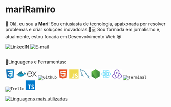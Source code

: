# mariRamiro

👋 Olá, eu sou a **Mari**!
Sou entusiasta de tecnologia, apaixonada por resolver problemas e criar soluções inovadoras.👩💻 Sou formada em jornalismo e, atualmente, estou focada em Desenvolvimento Web.😎 

<picture align="left">
  <a target="_blank" href="https://www.linkedin.com/in/mariana-ramiro-de-melo/">
   <img alt="LinkedIN" width="35px" src="https://github.com/MariRamiro/mariRamiro/assets/123269798/b225fdf9-f4f8-4fc8-9a2c-ce63e82c6782">
  </a>
</picture
<picture align="left">
  <a target="_blank" href="mailto:marianaramiroof@gmail.com">
    <img alt="E-mail" width="35px" src="https://github.com/MariRamiro/mariRamiro/assets/123269798/127bab60-cc76-43c2-98cb-2a30fb6769f6" />
  </a>
</picture>
<br></br>

🚀Linguagens e Ferramentas:
 
<code><img alt="CSS" width="30px" src="https://raw.githubusercontent.com/devicons/devicon/master/icons/css3/css3-original.svg"/></code>
<code><img alt="Docker" width="30px" src="https://raw.githubusercontent.com/devicons/devicon/master/icons/docker/docker-original.svg"/></code>
<code><img alt="ExpressJs" width="30px" src="https://raw.githubusercontent.com/devicons/devicon/master/icons/express/express-original.svg"/></code>
<code><img alt="Github" width="30px" src="https://github.com/MariRamiro/mariRamiro/assets/123269798/cf413517-b361-4f15-b8de-3f04bcb21321"/></code>
<code><img alt="HTML" width="30px" src="https://raw.githubusercontent.com/devicons/devicon/master/icons/html5/html5-original.svg"/></code>
<code><img alt="Javascript" width="30px" src="https://raw.githubusercontent.com/devicons/devicon/master/icons/javascript/javascript-plain.svg"/></code>
<code><img alt="MySQL" width="30px" src="https://raw.githubusercontent.com/devicons/devicon/master/icons/mysql/mysql-original.svg"/></code>
<code><img alt="NodeJs" width="30px" src="https://raw.githubusercontent.com/devicons/devicon/master/icons/nodejs/nodejs-original.svg"/></code>
<code><img alt="React" width="30px" src="https://raw.githubusercontent.com/devicons/devicon/master/icons/react/react-original.svg"/></code>
<code><img alt="Redux" width="30px" src="https://raw.githubusercontent.com/devicons/devicon/master/icons/redux/redux-original.svg"/></code>
<code><img alt="Terminal" width="30px" src="https://github.com/MariRamiro/mariRamiro/assets/123269798/3a81bc9c-ad47-4b26-b0c1-a0e5b291e97f"/></code>
<code><img alt="Trello" width="30px" src="https://github.com/MariRamiro/mariRamiro/assets/123269798/912431a0-f0f1-493c-956d-fb96087ae837"/></code>
<code><img alt="Typescript" width="30px" src="https://raw.githubusercontent.com/devicons/devicon/master/icons/typescript/typescript-original.svg"/></code>


<picture align="left">
  <a target="_blank" href="https://github.com/anuraghazra/github-readme-stats">
    <img alt="Linguagens mais utilizadas" width="300px" src="https://github-readme-stats.vercel.app/api/top-langs/?username=mariRamiro&layout=compact" />
  </a>
</picture>


</body>
</html>
